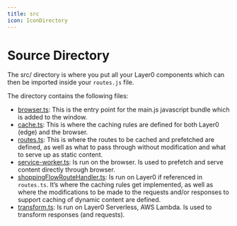 ```yaml
---
title: src
icon: IconDirectory
---
```


# Source Directory

The src/ directory is where you put all your Layer0 components which can then be imported inside your `routes.js` file.

The directory contains the following files:

- [browser.ts](/directory-structure/src/browser): This is the entry point for the main.js javascript bundle which is added to the window.
- [cache.ts](/directory-structure/src/cache): This is where the caching rules are defined for both Layer0 (edge) and the browser.
- [routes.ts](/directory-structure/src/routes): This is where the routes to be cached and prefetched are defined, as well as what to pass through without modification and what to serve up as static content.
- [service-worker.ts](/directory-structure/src/service-worker): Is run on the browser. Is used to prefetch and serve content directly through browser.
- [shoppingFlowRouteHandler.ts](/directory-structure/src/shoppingFlowRouteHandler): Is run on Layer0 if referenced in `routes.ts`. It’s where the caching rules get implemented, as well as where the modifications to be made to the requests and/or responses to support caching of dynamic content are defined.
- [transform.ts](/directory-structure/src/transform): Is run on Layer0 Serverless, AWS Lambda. Is used to transform responses (and requests).
